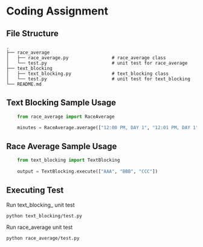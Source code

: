 # Coding Assignment
## File Structure
```
.
├── race_average
│   ├── race_average.py                # race_average class
│   └── test.py                        # unit test for race_average
├── text_blocking
│   ├── text_blocking.py               # text_blocking class
│   └── test.py                        # unit test for text_blocking
└── README.md
```
## Text Blocking Sample Usage
```python
    from race_average import RaceAverage

    minutes = RaceAverage.average(["12:00 PM, DAY 1", "12:01 PM, DAY 1"])
```
## Race Average Sample Usage
```python
    from text_blocking import TextBlocking
    
    output = TextBlocking.execute(["AAA", "BBB", "CCC"])
```
## Executing Test
Run text_blocking_ unit test

    python text_blocking/test.py
Run race_average unit test

    python race_average/test.py
